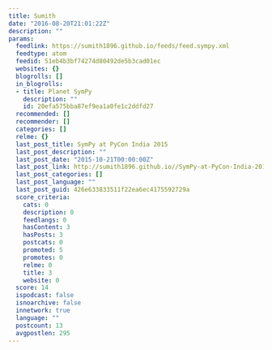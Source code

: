 ```yaml
---
title: Sumith
date: "2016-08-20T21:01:22Z"
description: ""
params:
  feedlink: https://sumith1896.github.io/feeds/feed.sympy.xml
  feedtype: atom
  feedid: 51eb4b3bf74274d80492de5b3cad01ec
  websites: {}
  blogrolls: []
  in_blogrolls:
  - title: Planet SymPy
    description: ""
    id: 20efa575bba87ef9ea1a0fe1c2ddfd27
  recommended: []
  recommender: []
  categories: []
  relme: {}
  last_post_title: SymPy at PyCon India 2015
  last_post_description: ""
  last_post_date: "2015-10-21T00:00:00Z"
  last_post_link: http://sumith1896.github.io//SymPy-at-PyCon-India-2015
  last_post_categories: []
  last_post_language: ""
  last_post_guid: 426e633833511f22ea6ec4175592729a
  score_criteria:
    cats: 0
    description: 0
    feedlangs: 0
    hasContent: 3
    hasPosts: 3
    postcats: 0
    promoted: 5
    promotes: 0
    relme: 0
    title: 3
    website: 0
  score: 14
  ispodcast: false
  isnoarchive: false
  innetwork: true
  language: ""
  postcount: 13
  avgpostlen: 295
---
```

